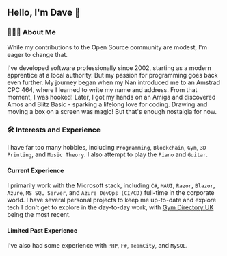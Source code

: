 ## Hello, I'm Dave 👋

### 👨🏻‍💻 About Me
While my contributions to the Open Source community are modest, I'm eager to change that.

I've developed software professionally since 2002, starting as a modern apprentice at a local authority. But my passion for programming goes back even further. My journey began when my Nan introduced me to an Amstrad CPC 464, where I learned to write my name and address. From that moment, I was hooked! Later, I got my hands on an Amiga and discovered Amos and Blitz Basic - sparking a lifelong love for coding. Drawing and moving a box on a screen was magic! But that's enough nostalgia for now.

### 🛠️ Interests and Experience
I have far too many hobbies, including `Programming`, `Blockchain`, `Gym`, `3D Printing`, and `Music Theory`. I also attempt to play the `Piano` and `Guitar`.

#### Current Experience
I primarily work with the Microsoft stack, including `C#`, `MAUI`, `Razor`, `Blazor`, `Azure`, `MS SQL Server`, and `Azure DevOps (CI/CD)` full-time in the corporate world. I have several personal projects to keep me up-to-date and explore tech I don't get to explore in the day-to-day work, with [Gym Directory UK](https://gymdirectory.co.uk)  being the most recent.

#### Limited Past Experience
I've also had some experience with `PHP`, `F#`, `TeamCity`, and `MySQL`.
